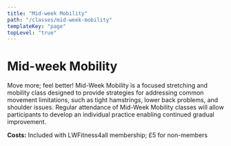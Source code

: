 ```yaml
---
title: "Mid-week Mobility"
path: "/classes/mid-week-mobility"
templateKey: "page"
topLevel: "true"
---
```


# Mid-week Mobility
Move more; feel better! Mid-Week Mobility is a focused stretching and mobility class designed to provide strategies for addressing common movement limitations, such as tight hamstrings, lower back problems, and shoulder issues. Regular attendance of Mid-Week Mobility classes will allow participants to develop an individual practice enabling continued gradual improvement.

**Costs:** Included with LWFitness4all membership; &pound;5 for non-members      
